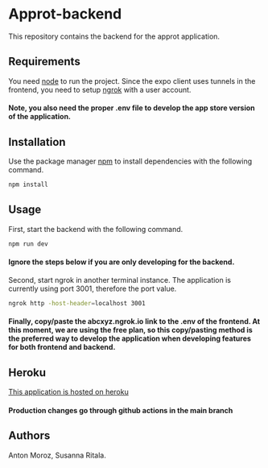 # Approt-backend

This repository contains the backend for the approt application.

## Requirements
You need [node](https://nodejs.org/en/) to run the project. Since the expo client uses tunnels in the frontend, you need to setup [ngrok](https://ngrok.com/) with a user account.

#### Note, you also need the proper .env file to develop the app store version of the application.

## Installation

Use the package manager [npm](https://www.npmjs.com/get-npm) to install dependencies with the following command.

```bash
npm install
```

## Usage

First, start the backend with the following command.

```bash
npm run dev
```
#### Ignore the steps below if you are only developing for the backend.
Second, start ngrok in another terminal instance. The application is currently using port 3001, therefore the port value.

```bash
ngrok http -host-header=localhost 3001
```

#### Finally, copy/paste the abcxyz.ngrok.io link to the .env of the frontend. At this moment, we are using the free plan, so this copy/pasting method is the preferred way to develop the application when developing features for both frontend and backend.


## Heroku

[This application is hosted on heroku](https://blooming-escarpment-41791.herokuapp.com)

#### Production changes go through github actions in the main branch

## Authors
Anton Moroz, Susanna Ritala.